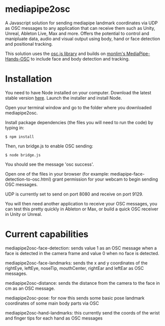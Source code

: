 # mediapipe2osc
 A Javascript solution for sending mediapipe landmark coordinates via UDP as OSC messages to any application that can receive them such as Unity, Unreal, Ableton Live, Max and more. Offers the potential to control and manipluate data, audio and visual output using body, hand or face detection and positional tracking.

 This solution uses the [osc.js library](https://github.com/adzialocha/osc-js#osc-js) and builds on [monlim's MediaPipe-Hands-OSC](https://github.com/monlim/MediaPipe-Hands-OSC) to include face and body detection and tracking.


# Installation 
You need to have Node installed on your computer. Download the latest stable version [here](https://nodejs.org/en/). Launch the installer and install Node.

Open your terminal window and go to the folder where you downloaded mediapipe2osc. 

Install package dependencies (the files you will need to run the code) by typing in:

```$ npm install```

Then, run bridge.js to enable OSC sending: 

```$ node bridge.js```

You should see the message 'osc success'.

Open one of the files in your browser (for example: mediapipe-face-detection-to-osc.html) grant permission for your webcam to begin sending OSC messages.

UDP is currently set to send on port 8080 and receive on port 9129.

You will then need another application to receive your OSC messages, you can test this pretty quickly in Ableton or Max, or build a quick OSC receiver in Unity or Unreal.

# Current capabilities

mediapipe2osc-face-detection: sends value 1 as an OSC message when a face is detected in the camera frame and value 0 when no face is detected.

mediapipe2osc-face-landmarks: sends the x and y coordinates of the rightEye, leftEye, noseTip, mouthCenter, rightEar and leftEar as OSC messages.

mediapipe2osc-distance: sends the distance from the camera to the face in cm as an OSC message.

mediapipe2osc-pose: for now this sends some basic pose landmark coordinates of some main body parts via OSC

mediapipe2osc-hand-landmarks: this currently send the coords of the wrist and finger tips for each hand as OSC messages


